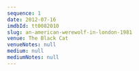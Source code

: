 ```yaml
---
sequence: 1
date: 2012-07-16
imdbId: tt0082010
slug: an-american-werewolf-in-london-1981
venue: The Black Cat
venueNotes: null
medium: null
mediumNotes: null
---
```


